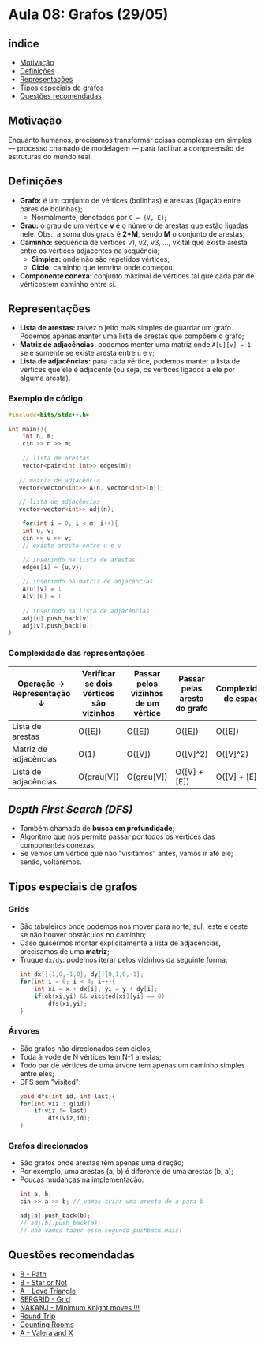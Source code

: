 # Aula 08: Grafos (29/05)

## índice

- [Motivação](#motivação)
- [Definições](#definições)
- [Representações](#representações)
- [Tipos especiais de grafos](#tipos-especiais-de-grafos)
- [Questões recomendadas](#questões-recomendadas)

## Motivação

Enquanto humanos, precisamos transformar coisas complexas em simples — processo chamado de modelagem — para facilitar a compreensão de estruturas do mundo real.

## Definições

- **Grafo:** é um conjunto de vértices (bolinhas) e arestas (ligação entre pares de bolinhas);
    - Normalmente, denotados por `G = (V, E)`;
- **Grau:** o grau de um vértice **v** é o número de arestas que estão ligadas nele. Obs.: a soma dos graus é **2*M**, sendo **M** o conjunto de arestas;
- **Caminho:** sequência de vértices v1, v2, v3, ..., vk tal que existe aresta entre os vértices adjacentes na sequência;
    - **Simples:** onde não são repetidos vértices;
    - **Ciclo:** caminho que temrina onde começou.
- **Componente conexa:** conjunto maximal de vértices tal que cada par de vérticestem caminho entre si. 

## Representações

- **Lista de arestas:** talvez o jeito mais simples de guardar um grafo. Podemos apenas manter uma lista de arestas que compõem o grafo;
- **Matriz de adjacências:** podemos menter uma matriz onde `A[u][v] = 1` se e somente se existe aresta entre `u` e `v`;
- **Lista de adjacências:** para cada vértice, podemos manter a lista de vértices que ele é adjacente (ou seja, os vértices ligados a ele por alguma aresta).

### Exemplo de código

```cpp
#include<bits/stdc++.h>

int main(){
    int n, m;
    cin >> n >> m;
    
    // lista de arestas
    vector<pair<int,int>> edges(m);
    
   // matriz de adjacência
   vector<vector<int>> A(n, vector<int>(n));

   // lista de adjacências
   vector<vector<int>> adj(n);

    for(int i = 0; i < m; i++){
    int u, v;
    cin >> u >> v;
    // existe aresta entre u e v

    // inserindo na lista de arestas
    edges[i] = {u,v};
    
    // inserindo na matriz de adjacências
    A[u][v] = 1
    A[v][u] = 1
    
    // inserindo na lista de adjacências
    adj[u].push_back(v);
    adj[v].push_back(u);
}
```

### Complexidade das representações

| Operação → Representação ↓ | Verificar se dois vértices são vizinhos | Passar pelos vizinhos de um vértice | Passar pelas aresta do grafo | Complexidade de espaço |
| --- | --- | --- | --- | --- |
| Lista de arestas | O([E]) | O([E]) | O([E]) | O([E]) |
| Matriz de adjacências | O(1) | O([V]) | O([V]^2) | O([V]^2) |
| Lista de adjacências | O(grau[V]) | O(grau[V]) | O([V] + [E]) | O([V] + [E]) | 

## *Depth First Search (DFS)*

- Também chamado de **busca em profundidade**;
- Algoritmo que nos permite passar por todos os vértices das componentes conexas;
- Se vemos um vértice que não "visitamos" antes, vamos ir até ele; senão, voltaremos.

## Tipos especiais de grafos

### Grids 

- São tabuleiros onde podemos nos mover para norte, sul, leste e oeste se não houver obstáculos no caminho;
- Caso quisermos montar explicitamente a lista de adjacências, precisamos de uma **matriz**;
- Truque `dx/dy`: podemos iterar pelos vizinhos da seguinte forma:
    ```cpp
    int dx[]{1,0,-1,0}, dy[]{0,1,0,-1};
    for(int i = 0; i < 4; i++){
        int xi = x + dx[i], yi = y + dy[i];
        if(ok(xi,yi) && visited[xi][yi] == 0)
            dfs(xi,yi);
    }
    ```

### Árvores

- São grafos não direcionados sem ciclos;
- Toda árvode de N vértices tem N-1 arestas;
- Todo par de vértices de uma árvore tem apenas um caminho simples entre eles;
- DFS sem "visited":
    ```cpp
    void dfs(int id, int last){
	for(int viz : g[id])
		if(viz != last)
			dfs(viz,id);
    }
    ```

### Grafos direcionados

- São grafos onde arestas têm apenas uma direção;
- Por exemplo, uma arestas (a, b) é diferente de uma arestas (b, a);
- Poucas mudanças na implementação:
    ```cpp
    int a, b;
    cin >> a >> b; // vamos criar uma aresta de a para b

    adj[a].push_back(b);
    // adj[b].push_back(a); 
    // não vamos fazer esse segundo pushback mais!
    ```

## Questões recomendadas

- [B - Path](https://atcoder.jp/contests/yahoo-procon2019-qual/tasks/yahoo_procon2019_qual_b?lang=en)
- [B - Star or Not](https://atcoder.jp/contests/abc225/tasks/abc225_b?lang=en)
- [A - Love Triangle](https://codeforces.com/problemset/problem/939/A)
- [SERGRID - Grid](https://www.spoj.com/problems/SERGRID/en/)
- [NAKANJ - Minimum Knight moves !!!](https://www.spoj.com/problems/NAKANJ/en/)
- [Round Trip](https://cses.fi/problemset/task/1669/)
- [Counting Rooms](https://cses.fi/problemset/task/1192)
- [A - Valera and X](https://codeforces.com/problemset/problem/404/A)